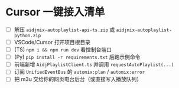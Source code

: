 # Cursor 一键接入清单

- [ ] 解压 `aidjmix-autoplaylist-api-ts.zip` 或 `aidjmix-autoplaylist-python.zip`
- [ ] VSCode/Cursor 打开项目根目录
- [ ] (TS) `npm i && npm run dev` 看控制台端口
- [ ] (Py) `pip install -r requirements.txt` 后跑示例命令
- [ ] 前端新增 `AidjPlaylistClient.ts` 并调用 `requestAutoPlaylist(...)`
- [ ] 订阅 `UnifiedEventBus` 的 `automix:plan` / `automix:error`
- [ ] 把 m3u 交给你的网页电台后台（或直接写入播放队列）

